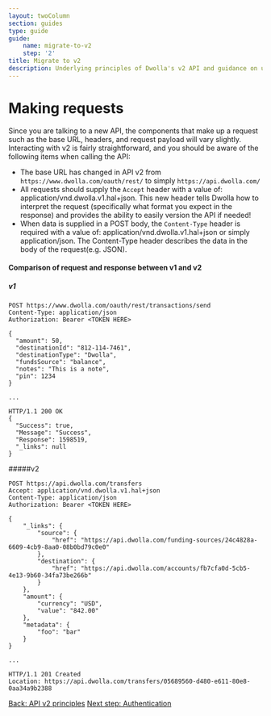 ```yaml
---
layout: twoColumn
section: guides
type: guide
guide: 
    name: migrate-to-v2
    step: '2'
title: Migrate to v2
description: Underlying principles of Dwolla's v2 API and guidance on upgrading your application from Dwolla's legacy v1 API. 
---
```


# Making requests

Since you are talking to a new API, the components that make up a request such as the base URL, headers, and request payload will vary slightly. Interacting with v2 is fairly straightforward, and you should be aware of the following items when calling the API:

* The base URL has changed in API v2 from `https://www.dwolla.com/oauth/rest/` to simply `https://api.dwolla.com/`
* All requests should supply the `Accept` header with a value of: application/vnd.dwolla.v1.hal+json. This new header tells Dwolla how to interpret the request (specifically what format you expect in the response) and provides the ability to easily version the API if needed!
* When data is supplied in a POST body, the `Content-Type` header is required with a value of: application/vnd.dwolla.v1.hal+json or simply application/json. The Content-Type header describes the data in the body of the request(e.g. JSON).

#### Comparison of request and response between v1 and v2

##### v1
```noselect
POST https://www.dwolla.com/oauth/rest/transactions/send
Content-Type: application/json
Authorization: Bearer <TOKEN HERE>

{
  "amount": 50,
  "destinationId": "812-114-7461",
  "destinationType": "Dwolla",
  "fundsSource": "balance",
  "notes": "This is a note",
  "pin": 1234
}

...

HTTP/1.1 200 OK
{
  "Success": true,
  "Message": "Success",
  "Response": 1598519,
  "_links": null
}
```
#####v2
```noselect
POST https://api.dwolla.com/transfers
Accept: application/vnd.dwolla.v1.hal+json
Content-Type: application/json
Authorization: Bearer <TOKEN HERE>

{
    "_links": {
        "source": {
            "href": "https://api.dwolla.com/funding-sources/24c4828a-6609-4cb9-8aa0-08b0bd79c0e0"
        },
        "destination": {
            "href": "https://api.dwolla.com/accounts/fb7cfa0d-5cb5-4e13-9b60-34fa73be266b"
        }
    },
    "amount": {
        "currency": "USD",
        "value": "842.00"
    },
    "metadata": {
        "foo": "bar"
    }
}

...

HTTP/1.1 201 Created
Location: https://api.dwolla.com/transfers/05689560-d480-e611-80e8-0aa34a9b2388

```

<nav class="pager-nav">
    <a href="01-api-v2-principles.html">Back: API v2 principles</a>
    <a href="03-authentication.html">Next step: Authentication</a>
</nav>
